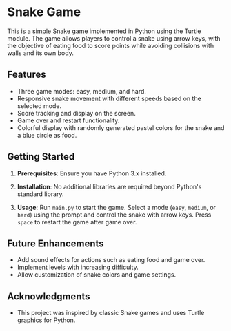 # Snake Game

This is a simple Snake game implemented in Python using the Turtle module. The game allows players to control a snake using arrow keys, with the objective of eating food to score points while avoiding collisions with walls and its own body.

## Features
- Three game modes: easy, medium, and hard.
- Responsive snake movement with different speeds based on the selected mode.
- Score tracking and display on the screen.
- Game over and restart functionality.
- Colorful display with randomly generated pastel colors for the snake and a blue circle as food.

## Getting Started
1. **Prerequisites**: Ensure you have Python 3.x installed.
   
2. **Installation**: No additional libraries are required beyond Python's standard library.

3. **Usage**: Run `main.py` to start the game. Select a mode (`easy`, `medium`, or `hard`) using the prompt and control the snake with arrow keys. Press `space` to restart the game after game over.

## Future Enhancements
- Add sound effects for actions such as eating food and game over.
- Implement levels with increasing difficulty.
- Allow customization of snake colors and game settings.

## Acknowledgments
- This project was inspired by classic Snake games and uses Turtle graphics for Python.
